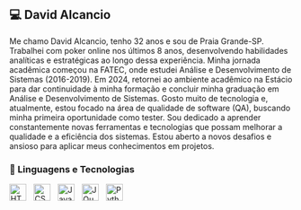 ## 💻 David Alcancio

Me chamo David Alcancio, tenho 32 anos e sou de Praia Grande-SP. Trabalhei com poker online nos últimos 8 anos, desenvolvendo habilidades analíticas e estratégicas ao longo dessa experiência.
Minha jornada acadêmica começou na FATEC, onde estudei Análise e Desenvolvimento de Sistemas (2016-2019). Em 2024, retornei ao ambiente acadêmico na Estácio para dar continuidade à minha formação e concluir minha graduação em Análise e Desenvolvimento de Sistemas.
Gosto muito de tecnologia e, atualmente, estou focado na área de qualidade de software (QA), buscando minha primeira oportunidade como tester. Sou dedicado a aprender constantemente novas ferramentas e tecnologias que possam melhorar a qualidade e a eficiência dos sistemas. Estou aberto a novos desafios e ansioso para aplicar meus conhecimentos em projetos.

### 🤖 Linguagens e Tecnologias

<img 
    align="left" 
    alt="HTML"
    title="HTML" 
    width="30px" 
    style="padding-right: 10px;" 
    src="https://cdn.jsdelivr.net/gh/devicons/devicon@latest/icons/html5/html5-original.svg" 
/>
<img 
    align="left" 
    alt="CSS" 
    title="CSS"
    width="30px" 
    style="padding-right: 10px;" 
    src="https://cdn.jsdelivr.net/gh/devicons/devicon@latest/icons/css3/css3-original.svg" 
/>
<img 
    align="left" 
    alt="JavaScript" 
    title="JavaScript"
    width="30px" 
    style="padding-right: 10px;" 
    src="https://cdn.jsdelivr.net/gh/devicons/devicon@latest/icons/javascript/javascript-original.svg" 
/>

<img 
    align="left" 
    alt="JQuery" 
    title="JQuery"
    width="30px" 
    style="padding-right: 10px;" 
    src="https://cdn.jsdelivr.net/gh/devicons/devicon@latest/icons/jquery/jquery-original.svg" 
/>

<img 
    align="left" 
    alt="Python" 
    title="Python"
    width="30px" 
    style="padding-right: 10px;" 
    src="https://cdn.jsdelivr.net/gh/devicons/devicon@latest/icons/python/python-original.svg" 
/>

<br/>
<br/>

